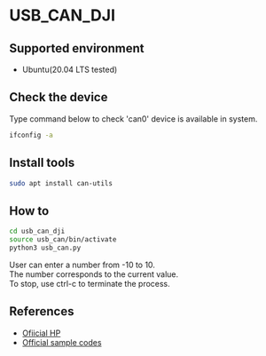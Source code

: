 # USB_CAN_DJI
## Supported environment
 - Ubuntu(20.04 LTS tested)

## Check the device
Type command below to check 'can0' device is available in system.

```bash
ifconfig -a
```

## Install tools
```bash 
sudo apt install can-utils
```
## How to
```bash
cd usb_can_dji
source usb_can/bin/activate
python3 usb_can.py
```
User can enter a number from -10 to 10.  
The number corresponds to the current value.  
To stop, use ctrl-c to terminate the process.  


## References
- [Ofiicial HP](http://wiki.inno-maker.com/display/HOMEPAGE/usb2can)
- [Official sample codes](https://github.com/INNO-MAKER/usb2can)

